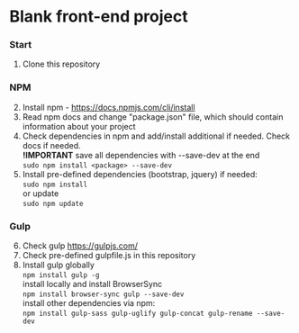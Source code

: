# Blank front-end project
### Start
1. Clone this repository
### NPM
2. Install npm - https://docs.npmjs.com/cli/install
3. Read npm docs and change "package.json" file, which should contain information about your project
4. Check dependencies in npm and add/install additional if needed. Check docs if needed. <br>
 **!IMPORTANT** save all dependencies with --save-dev at the end <br>
`sudo npm install <package> --save-dev`
5. Install pre-defined dependencies (bootstrap, jquery) if needed: <br>
`sudo npm install` <br>
or update <br>
`sudo npm update` <br>
### Gulp
6. Check gulp https://gulpjs.com/
7. Check pre-defined gulpfile.js in this repository 
8. Install gulp globally <br>
`npm install gulp -g` <br>
install locally and install BrowserSync <br>
`npm install browser-sync gulp --save-dev` <br> 
install other dependencies via npm: <br>
`npm install gulp-sass gulp-uglify gulp-concat gulp-rename --save-dev` <br>
